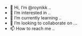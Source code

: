 - 👋 Hi, I’m @roynikk ..
- 👀 I’m interested in ..
- 🌱 I’m currently learning ..
- 💞️ I’m looking to collaborate on ...
- 📫 How to reach me ..

<!---
roynikk/roynikk is a ✨ special ✨ repository because its `README.md` (this file) appears on your GitHub profile.
You can click the Preview link to take a look at your changes.
--->
